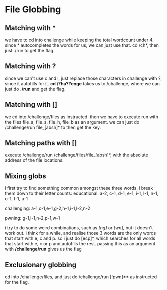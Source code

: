 # File Globbing

## Matching with *

we have to cd into challenge while keeping the total wordcount under 4. since * autocompletes the words for us, we can just use that. cd /ch*, then just ./run to get the flag.

## Matching with ?

since we can't use c and l, just replace those characters in challenge with ?, since it autofills for it. **cd /?ha??enge** takes us to /challenge, where we can just do **./run** and get the flag.

## Matching with []

we cd into /challenge/files as instructed. then we have to execute run with the files file_a, file_s, file_h, file_b as an argument. we can just do /challenge/run file_[absh]* to then get the key.

## Matching paths with []

execute /challenge/run /challenge/files/file_[absh]*, with the absolute address of the file locations.

## Mixing globs

i first try to find something common amongst these three words. i break them down to their letter counts:
educational:
a-2, c-1, d-1, e-1, i-1, l-1, n-1, o-1, t-1, u-1

challenging:
a-1,c-1,e-1,g-2,h-1,i-1,l-2,n-2

pwning:
g-1,i-1,n-2,p-1,w-1

i try to do some weird combinations, such as *[ng]* or *[wn]*, but it doesn't work out. 
i think for a while, and realise those 3 words are the only words that start with e, c and p. so i just do [ecp]*, which searches for all words that start with e, c or p and autofills the rest. passing this as an argument with **/challenge/run** gives us the flag

## Exclusionary globbing

cd into /challenge/files, and just do /challenge/run [!pwn]** as instructed for the flag.

